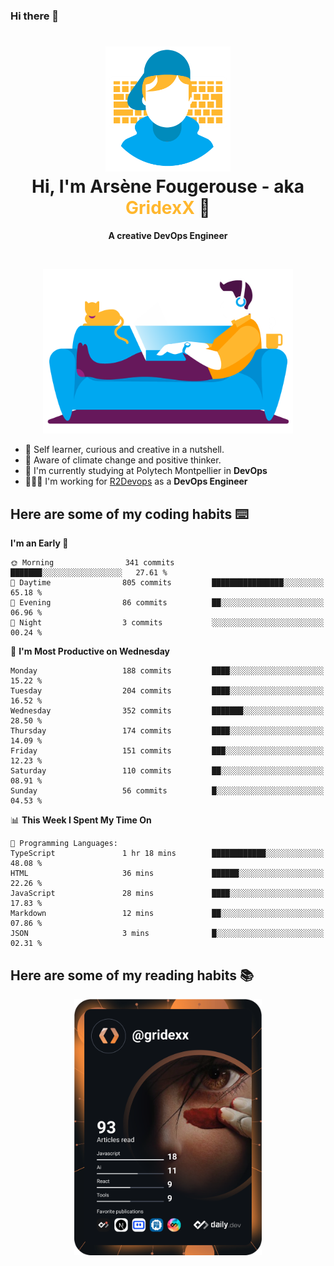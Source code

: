 ### Hi there 👋

<!--
**GridexX/gridexx** is a ✨ _special_ ✨ repository because its `README.md` (this file) appears on your GitHub profile.

Here are some ideas to get you started:

- 🔭 I’m currently working on ...
- 🌱 I’m currently learning ...
- 👯 I’m looking to collaborate on ...
- 🤔 I’m looking for help with ...
- 💬 Ask me about ...
- 📫 How to reach me: ...
- 😄 Pronouns: ...
- ⚡ Fun fact: ...
-->


<!-- Header -->
<h1 align="center">
  <img src="./images/user_profile.png" width="200">
  <br>
  Hi, I'm Arsène Fougerouse - aka <span style="color:#ffb72e">GridexX</span> 👋
</h1>


<p align="center">
  <b>A creative DevOps Engineer </b>
</p>
<br/>
<p align="center">
  <img src="./images/man_couch.png" width="400">
</p>

- 🎨 Self learner, curious and creative in a nutshell. 
- 🌱 Aware of climate change and positive thinker.
- 📕 I'm currently studying at Polytech Montpellier in **DevOps**
- 👨🏻‍💻 I'm working for [R2Devops](https://r2devops.io) as a **DevOps Engineer**


## Here are some of my coding habits ⌨️

<!-- Add a section about tech and Ops stack
  Like this one : https://github.com/Xanthus58#-tech-stack
-->
<!--START_SECTION:waka-->
**I'm an Early 🐤** 

```text
🌞 Morning                341 commits         ███████░░░░░░░░░░░░░░░░░░   27.61 % 
🌆 Daytime                805 commits         ████████████████░░░░░░░░░   65.18 % 
🌃 Evening                86 commits          ██░░░░░░░░░░░░░░░░░░░░░░░   06.96 % 
🌙 Night                  3 commits           ░░░░░░░░░░░░░░░░░░░░░░░░░   00.24 % 
```
📅 **I'm Most Productive on Wednesday** 

```text
Monday                   188 commits         ████░░░░░░░░░░░░░░░░░░░░░   15.22 % 
Tuesday                  204 commits         ████░░░░░░░░░░░░░░░░░░░░░   16.52 % 
Wednesday                352 commits         ███████░░░░░░░░░░░░░░░░░░   28.50 % 
Thursday                 174 commits         ████░░░░░░░░░░░░░░░░░░░░░   14.09 % 
Friday                   151 commits         ███░░░░░░░░░░░░░░░░░░░░░░   12.23 % 
Saturday                 110 commits         ██░░░░░░░░░░░░░░░░░░░░░░░   08.91 % 
Sunday                   56 commits          █░░░░░░░░░░░░░░░░░░░░░░░░   04.53 % 
```


📊 **This Week I Spent My Time On** 

```text
💬 Programming Languages: 
TypeScript               1 hr 18 mins        ████████████░░░░░░░░░░░░░   48.08 % 
HTML                     36 mins             ██████░░░░░░░░░░░░░░░░░░░   22.26 % 
JavaScript               28 mins             ████░░░░░░░░░░░░░░░░░░░░░   17.83 % 
Markdown                 12 mins             ██░░░░░░░░░░░░░░░░░░░░░░░   07.86 % 
JSON                     3 mins              █░░░░░░░░░░░░░░░░░░░░░░░░   02.31 % 
```


<!--END_SECTION:waka-->

## Here are some of my reading habits 📚
<div  align="center">
  <img src="./images/devcard.svg" width="300">
</div>
